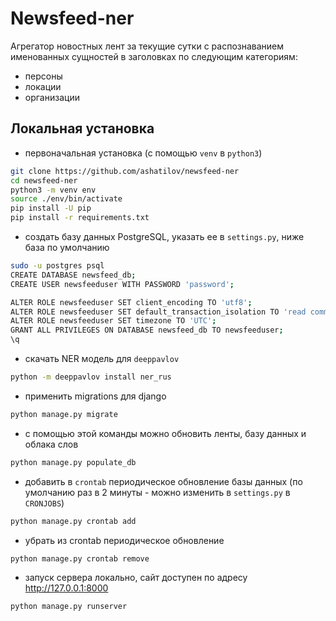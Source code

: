 # Newsfeed-ner

Aгрегатор новостных лент за текущие сутки c распознаванием именованных сущностей в заголовках по следующим категориям:

* персоны
* локации
* организации

## Локальная установка

* первоначальная установка (с помощью `venv` в `python3`)
  
```bash
git clone https://github.com/ashatilov/newsfeed-ner
cd newsfeed-ner
python3 -m venv env
source ./env/bin/activate
pip install -U pip
pip install -r requirements.txt
```

* создать базу данных PostgreSQL, указать ее в `settings.py`, ниже база по умолчанию

```bash
sudo -u postgres psql
CREATE DATABASE newsfeed_db;
CREATE USER newsfeeduser WITH PASSWORD 'password';

ALTER ROLE newsfeeduser SET client_encoding TO 'utf8';
ALTER ROLE newsfeeduser SET default_transaction_isolation TO 'read committed';
ALTER ROLE newsfeeduser SET timezone TO 'UTC';
GRANT ALL PRIVILEGES ON DATABASE newsfeed_db TO newsfeeduser;
\q
```

* скачать NER модель для `deeppavlov`

```bash
python -m deeppavlov install ner_rus
```

* применить migrations для django

```bash
python manage.py migrate
```

* с помощью этой команды можно обновить ленты, базу данных и облака слов

```bash
python manage.py populate_db
```

* добавить в `crontab` периодическое обновление базы данных (по умолчанию раз в 2 минуты - можно изменить в `settings.py` в `CRONJOBS`)

```bash
python manage.py crontab add
```

* убрать из crontab периодическое обновление

```bash
python manage.py crontab remove
```

* запуск сервера локально, сайт доступен по адресу http://127.0.0.1:8000

```bash
python manage.py runserver
```